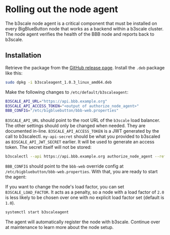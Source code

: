 # Rolling out the node agent

The b3scale node agent is a critical component that must be installed on every BigBlueButton node that works as a backend within
a b3scale cluster. The node agent verifies the health of the BBB node and reports back to b3scale.

## Installation

Retrieve the package from the [GitHub release page](https://github.com/b3scale/b3scale/releases). Install  the `.deb` package like this:

```bash
sudo dpkg -i b3scaleagent_1.0.3_linux_amd64.deb
```

Make the following changes to `/etc/default/b3scaleagent`:

```bash
B3SCALE_API_URL="https://api.bbb.example.org"
B3SCALE_API_ACCESS_TOKEN="<output of authorize_node_agent>"
BBB_CONFIG="/etc/bigbluebutton/bbb-web.properties"
```

`B3SCALE_API_URL` should point to the root URL of the `b3scale` load balancer. The other settings should only be changed when needed. They are documented in-line. `B3SCALE_API_ACCESS_TOKEN` is a JWT generated by the call to b3scalectl. `my-api-secret` should be what
you provided to b3scaled as `B3SCALE_API_JWT_SECRET` earlier. It will be used to generate an access token. The secret itself will not
be stored:

```bash
b3scalectl --api https://api.bbb.example.org authorize_node_agent --ref node23 --secret my-api-secret
```

`BBB_CONFIG` should point to the `bbb-web` override config at `/etc/bigbluebutton/bbb-web.properties`. With that, you are ready to
start the agent:

If you want to change the node's load factor, you can set `B3SCALE_LOAD_FACTOR`. It acts as a penalty, so a node with a load factor of `2.0` is less likely to be chosen over one with no explicit load factor set (default is `1.0`).

```bash
systemctl start b3scaleagent
```

The agent will automatically register the node with b3scale. Continue over at maintenance to learn more about the node setup.